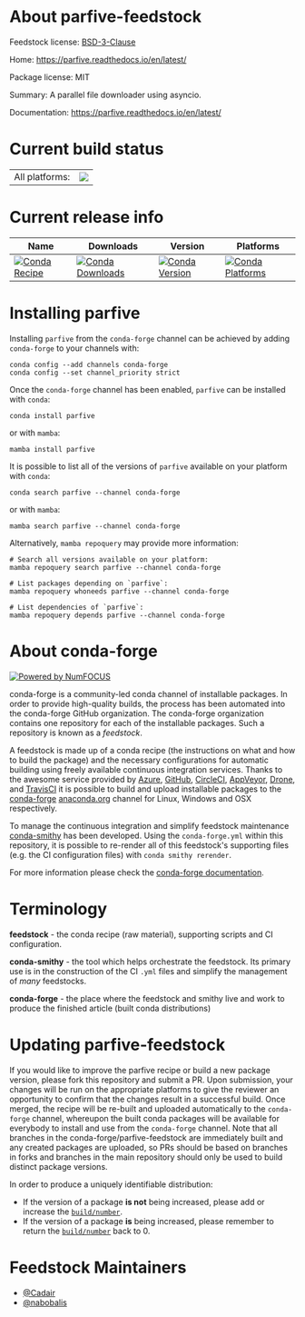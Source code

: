About parfive-feedstock
=======================

Feedstock license: [BSD-3-Clause](https://github.com/conda-forge/parfive-feedstock/blob/main/LICENSE.txt)

Home: https://parfive.readthedocs.io/en/latest/

Package license: MIT

Summary: A parallel file downloader using asyncio.

Documentation: https://parfive.readthedocs.io/en/latest/

Current build status
====================


<table><tr><td>All platforms:</td>
    <td>
      <a href="https://dev.azure.com/conda-forge/feedstock-builds/_build/latest?definitionId=6379&branchName=main">
        <img src="https://dev.azure.com/conda-forge/feedstock-builds/_apis/build/status/parfive-feedstock?branchName=main">
      </a>
    </td>
  </tr>
</table>

Current release info
====================

| Name | Downloads | Version | Platforms |
| --- | --- | --- | --- |
| [![Conda Recipe](https://img.shields.io/badge/recipe-parfive-green.svg)](https://anaconda.org/conda-forge/parfive) | [![Conda Downloads](https://img.shields.io/conda/dn/conda-forge/parfive.svg)](https://anaconda.org/conda-forge/parfive) | [![Conda Version](https://img.shields.io/conda/vn/conda-forge/parfive.svg)](https://anaconda.org/conda-forge/parfive) | [![Conda Platforms](https://img.shields.io/conda/pn/conda-forge/parfive.svg)](https://anaconda.org/conda-forge/parfive) |

Installing parfive
==================

Installing `parfive` from the `conda-forge` channel can be achieved by adding `conda-forge` to your channels with:

```
conda config --add channels conda-forge
conda config --set channel_priority strict
```

Once the `conda-forge` channel has been enabled, `parfive` can be installed with `conda`:

```
conda install parfive
```

or with `mamba`:

```
mamba install parfive
```

It is possible to list all of the versions of `parfive` available on your platform with `conda`:

```
conda search parfive --channel conda-forge
```

or with `mamba`:

```
mamba search parfive --channel conda-forge
```

Alternatively, `mamba repoquery` may provide more information:

```
# Search all versions available on your platform:
mamba repoquery search parfive --channel conda-forge

# List packages depending on `parfive`:
mamba repoquery whoneeds parfive --channel conda-forge

# List dependencies of `parfive`:
mamba repoquery depends parfive --channel conda-forge
```


About conda-forge
=================

[![Powered by
NumFOCUS](https://img.shields.io/badge/powered%20by-NumFOCUS-orange.svg?style=flat&colorA=E1523D&colorB=007D8A)](https://numfocus.org)

conda-forge is a community-led conda channel of installable packages.
In order to provide high-quality builds, the process has been automated into the
conda-forge GitHub organization. The conda-forge organization contains one repository
for each of the installable packages. Such a repository is known as a *feedstock*.

A feedstock is made up of a conda recipe (the instructions on what and how to build
the package) and the necessary configurations for automatic building using freely
available continuous integration services. Thanks to the awesome service provided by
[Azure](https://azure.microsoft.com/en-us/services/devops/), [GitHub](https://github.com/),
[CircleCI](https://circleci.com/), [AppVeyor](https://www.appveyor.com/),
[Drone](https://cloud.drone.io/welcome), and [TravisCI](https://travis-ci.com/)
it is possible to build and upload installable packages to the
[conda-forge](https://anaconda.org/conda-forge) [anaconda.org](https://anaconda.org/)
channel for Linux, Windows and OSX respectively.

To manage the continuous integration and simplify feedstock maintenance
[conda-smithy](https://github.com/conda-forge/conda-smithy) has been developed.
Using the ``conda-forge.yml`` within this repository, it is possible to re-render all of
this feedstock's supporting files (e.g. the CI configuration files) with ``conda smithy rerender``.

For more information please check the [conda-forge documentation](https://conda-forge.org/docs/).

Terminology
===========

**feedstock** - the conda recipe (raw material), supporting scripts and CI configuration.

**conda-smithy** - the tool which helps orchestrate the feedstock.
                   Its primary use is in the construction of the CI ``.yml`` files
                   and simplify the management of *many* feedstocks.

**conda-forge** - the place where the feedstock and smithy live and work to
                  produce the finished article (built conda distributions)


Updating parfive-feedstock
==========================

If you would like to improve the parfive recipe or build a new
package version, please fork this repository and submit a PR. Upon submission,
your changes will be run on the appropriate platforms to give the reviewer an
opportunity to confirm that the changes result in a successful build. Once
merged, the recipe will be re-built and uploaded automatically to the
`conda-forge` channel, whereupon the built conda packages will be available for
everybody to install and use from the `conda-forge` channel.
Note that all branches in the conda-forge/parfive-feedstock are
immediately built and any created packages are uploaded, so PRs should be based
on branches in forks and branches in the main repository should only be used to
build distinct package versions.

In order to produce a uniquely identifiable distribution:
 * If the version of a package **is not** being increased, please add or increase
   the [``build/number``](https://docs.conda.io/projects/conda-build/en/latest/resources/define-metadata.html#build-number-and-string).
 * If the version of a package **is** being increased, please remember to return
   the [``build/number``](https://docs.conda.io/projects/conda-build/en/latest/resources/define-metadata.html#build-number-and-string)
   back to 0.

Feedstock Maintainers
=====================

* [@Cadair](https://github.com/Cadair/)
* [@nabobalis](https://github.com/nabobalis/)

